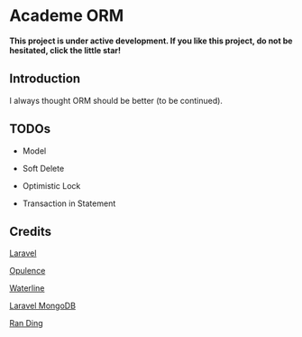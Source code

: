 # Academe ORM

**This project is under active development. If you like this project, do not be hesitated, click the little star!**


## Introduction

I always thought ORM should be better (to be continued).


## TODOs

* Model

* Soft Delete

* Optimistic Lock

* Transaction in Statement


## Credits

[Laravel](https://github.com/laravel/framework)

[Opulence](https://github.com/opulencephp/Opulence)

[Waterline](https://github.com/balderdashy/waterline)

[Laravel MongoDB](https://github.com/jenssegers/laravel-mongodb)

[Ran Ding](https://github.com/randing89)
